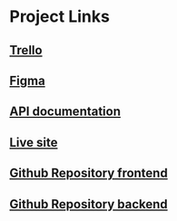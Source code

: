 # Project Links

<h2><a href="https://trello.com/b/h4r4DLlA/module-5"> Trello </a><h2>

<h2><a href="https://www.figma.com/file/MYHn24TNYIOiAYLcWEvJk4/InstaClone?node-id=115%3A132"> Figma </a></h2>

<h2><a href="https://documenter.getpostman.com/view/18066148/UVeFM6gF"> API documentation </a></h2>

<h2><a href="https://jakubm1999.github.io/Instaclone/#/signin"> Live site </a></h2>

<h2><a href="https://github.com/JakubM1999/Instaclone"> Github Repository frontend </a></h2>

<h2><a href="https://github.com/JakubM1999/Instaclonebackend"> Github Repository backend </a></h2>